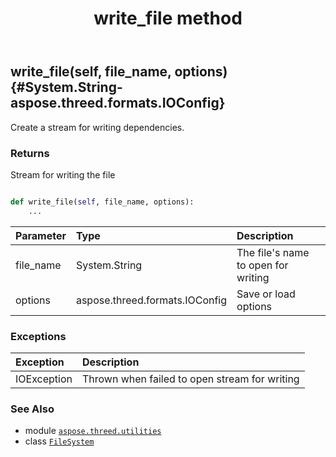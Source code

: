 ﻿---
title: write_file method
second_title: Aspose.3D for Python via .NET API References
description: 
type: docs
weight: 60
url: /python-net/aspose.threed.utilities/filesystem/write_file/
is_root: false
---

## write_file(self, file_name, options) {#System.String-aspose.threed.formats.IOConfig}

Create a stream for writing dependencies.


### Returns 


Stream for writing the file


```python

def write_file(self, file_name, options):
    ...
```


| Parameter | Type | Description |
| :- | :- | :- |
| file_name | System.String | The file's name to open for writing |
| options | aspose.threed.formats.IOConfig | Save or load options |
### Exceptions
| Exception | Description |
| :- | :- |
| IOException | Thrown when failed to open stream for writing |





### See Also
* module [`aspose.threed.utilities`](../../)
* class [`FileSystem`](/3d/python-net/aspose.threed.utilities/filesystem)
